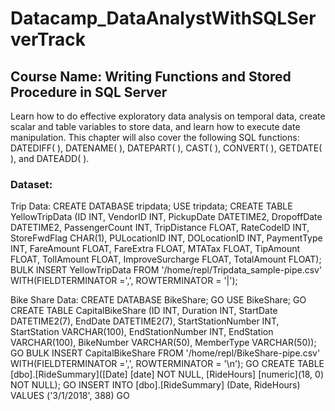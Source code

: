 # Datacamp_DataAnalystWithSQLServerTrack

## Course Name: Writing Functions and Stored Procedure in SQL Server
Learn how to do effective exploratory data analysis on temporal data, create scalar and table variables to store data, and learn how to execute date manipulation. 
This chapter will also cover the following SQL functions: DATEDIFF( ), DATENAME( ), DATEPART( ), CAST( ), CONVERT( ), GETDATE( ), and DATEADD( ).
### Dataset:
Trip Data:
  CREATE DATABASE tripdata;
  USE tripdata;
  CREATE TABLE YellowTripData (ID INT, VendorID INT, PickupDate DATETIME2, DropoffDate DATETIME2, PassengerCount INT, TripDistance FLOAT, RateCodeID INT, StoreFwdFlag    CHAR(1), PULocationID INT, DOLocationID INT, PaymentType INT, FareAmount FLOAT, FareExtra FLOAT, MTATax FLOAT, TipAmount FLOAT, TollAmount FLOAT, ImproveSurcharge      FLOAT, TotalAmount FLOAT);
   BULK INSERT YellowTripData FROM '/home/repl/Tripdata_sample-pipe.csv' WITH(FIELDTERMINATOR =',', ROWTERMINATOR = '|');
  
 Bike Share Data:
  CREATE DATABASE BikeShare;
  GO
  USE BikeShare;
  GO
  CREATE TABLE CapitalBikeShare (ID INT, Duration INT, StartDate DATETIME2(7), EndDate DATETIME2(7), StartStationNumber INT, StartStation VARCHAR(100),
  EndStationNumber INT, EndStation VARCHAR(100), BikeNumber VARCHAR(50), MemberType VARCHAR(50));
  GO
  BULK INSERT CapitalBikeShare FROM '/home/repl/BikeShare-pipe.csv' WITH(FIELDTERMINATOR =',', ROWTERMINATOR = '\n');
  GO
  CREATE TABLE [dbo].[RideSummary]([Date] [date] NOT NULL, [RideHours] [numeric](18, 0) NOT NULL);
  GO
  INSERT INTO [dbo].[RideSummary] (Date, RideHours)
  VALUES ('3/1/2018', 388)
  GO

